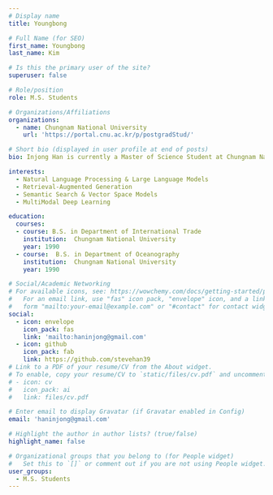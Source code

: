 ```yaml
---
# Display name
title: Youngbong

# Full Name (for SEO)
first_name: Youngbong
last_name: Kim

# Is this the primary user of the site?
superuser: false

# Role/position
role: M.S. Students

# Organizations/Affiliations
organizations:
  - name: Chungnam National University
    url: 'https://portal.cnu.ac.kr/p/postgradStud/'

# Short bio (displayed in user profile at end of posts)
bio: Injong Han is currently a Master of Science Student at Chungnam National University under the supervision of Professor Lee Jong-ryul. He received his bachelor's degree in International Trade from the College of Business Administration and his bachelor's degree in Oceanography from the College of Natural Sciences in 1990. After graduating from college, he worked in the IT industry for about 33 years as a SW developer, UNIX server pre-sales, and cloud computing consultant. Out of curiosity, he studied big data analysis and AI, especially face recognition using CNN, for several years. He is researching artificial intelligence at the Department of Computer Engineering at Chungnam National University.

interests:
  - Natural Language Processing & Large Language Models
  - Retrieval-Augmented Generation
  - Semantic Search & Vector Space Models
  - MultiModal Deep Learning

education:
  courses:
  - course: B.S. in Department of International Trade
    institution:  Chungnam National University
    year: 1990
  - course:  B.S. in Department of Oceanography
    institution:  Chungnam National University
    year: 1990

# Social/Academic Networking
# For available icons, see: https://wowchemy.com/docs/getting-started/page-builder/#icons
#   For an email link, use "fas" icon pack, "envelope" icon, and a link in the
#   form "mailto:your-email@example.com" or "#contact" for contact widget.
social:
  - icon: envelope
    icon_pack: fas
    link: 'mailto:haninjong@gmail.com'
  - icon: github
    icon_pack: fab
    link: https://github.com/stevehan39
# Link to a PDF of your resume/CV from the About widget.
# To enable, copy your resume/CV to `static/files/cv.pdf` and uncomment the lines below.
# - icon: cv
#   icon_pack: ai
#   link: files/cv.pdf

# Enter email to display Gravatar (if Gravatar enabled in Config)
email: 'haninjong@gmail.com'

# Highlight the author in author lists? (true/false)
highlight_name: false

# Organizational groups that you belong to (for People widget)
#   Set this to `[]` or comment out if you are not using People widget.
user_groups:
  - M.S. Students
---
```


